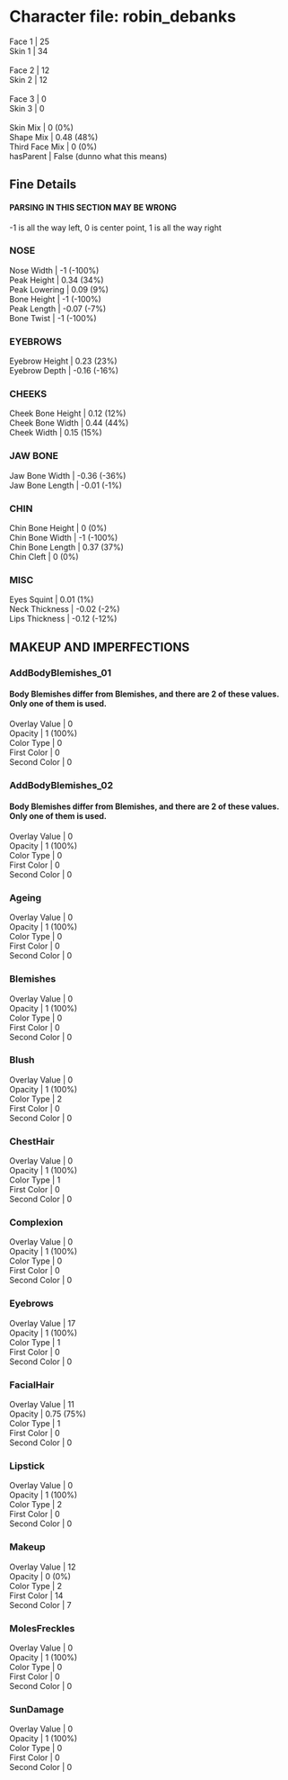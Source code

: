 # Character file: robin_debanks<br>
Face 1 | 25<br>
Skin 1 | 34<br>
<br>
Face 2 | 12<br>
Skin 2 | 12<br>
<br>
Face 3 | 0<br>
Skin 3 | 0<br>
<br>
Skin Mix | 0 (0%)<br>
Shape Mix | 0.48 (48%)<br>
Third Face Mix | 0 (0%)<br>
hasParent | False (dunno what this means)<br>
## Fine Details<br>
#### PARSING IN THIS SECTION MAY BE WRONG<br>
-1 is all the way left, 0 is center point, 1 is all the way right<br>
### NOSE<br>
Nose Width | -1 (-100%)<br>
Peak Height | 0.34 (34%)<br>
Peak Lowering | 0.09 (9%)<br>
Bone Height | -1 (-100%)<br>
Peak Length | -0.07 (-7%)<br>
Bone Twist | -1 (-100%)<br>
### EYEBROWS<br>
Eyebrow Height | 0.23 (23%)<br>
Eyebrow Depth | -0.16 (-16%)<br>
### CHEEKS<br>
Cheek Bone Height | 0.12 (12%)<br>
Cheek Bone Width | 0.44 (44%)<br>
Cheek Width | 0.15 (15%)<br>
### JAW BONE<br>
Jaw Bone Width | -0.36 (-36%)<br>
Jaw Bone Length | -0.01 (-1%)<br>
### CHIN<br>
Chin Bone Height | 0 (0%)<br>
Chin Bone Width | -1 (-100%)<br>
Chin Bone Length | 0.37 (37%)<br>
Chin Cleft | 0 (0%)<br>
### MISC<br>
Eyes Squint | 0.01 (1%)<br>
Neck Thickness | -0.02 (-2%)<br>
Lips Thickness | -0.12 (-12%)<br>
## MAKEUP AND IMPERFECTIONS<br>
### AddBodyBlemishes_01<br>
#### Body Blemishes differ from Blemishes, and there are 2 of these values. Only one of them is used.<br>
Overlay Value | 0<br>
Opacity | 1 (100%)<br>
Color Type | 0<br>
First Color | 0<br>
Second Color | 0<br>
### AddBodyBlemishes_02<br>
#### Body Blemishes differ from Blemishes, and there are 2 of these values. Only one of them is used.<br>
Overlay Value | 0<br>
Opacity | 1 (100%)<br>
Color Type | 0<br>
First Color | 0<br>
Second Color | 0<br>
### Ageing<br>
Overlay Value | 0<br>
Opacity | 1 (100%)<br>
Color Type | 0<br>
First Color | 0<br>
Second Color | 0<br>
### Blemishes<br>
Overlay Value | 0<br>
Opacity | 1 (100%)<br>
Color Type | 0<br>
First Color | 0<br>
Second Color | 0<br>
### Blush<br>
Overlay Value | 0<br>
Opacity | 1 (100%)<br>
Color Type | 2<br>
First Color | 0<br>
Second Color | 0<br>
### ChestHair<br>
Overlay Value | 0<br>
Opacity | 1 (100%)<br>
Color Type | 1<br>
First Color | 0<br>
Second Color | 0<br>
### Complexion<br>
Overlay Value | 0<br>
Opacity | 1 (100%)<br>
Color Type | 0<br>
First Color | 0<br>
Second Color | 0<br>
### Eyebrows<br>
Overlay Value | 17<br>
Opacity | 1 (100%)<br>
Color Type | 1<br>
First Color | 0<br>
Second Color | 0<br>
### FacialHair<br>
Overlay Value | 11<br>
Opacity | 0.75 (75%)<br>
Color Type | 1<br>
First Color | 0<br>
Second Color | 0<br>
### Lipstick<br>
Overlay Value | 0<br>
Opacity | 1 (100%)<br>
Color Type | 2<br>
First Color | 0<br>
Second Color | 0<br>
### Makeup<br>
Overlay Value | 12<br>
Opacity | 0 (0%)<br>
Color Type | 2<br>
First Color | 14<br>
Second Color | 7<br>
### MolesFreckles<br>
Overlay Value | 0<br>
Opacity | 1 (100%)<br>
Color Type | 0<br>
First Color | 0<br>
Second Color | 0<br>
### SunDamage<br>
Overlay Value | 0<br>
Opacity | 1 (100%)<br>
Color Type | 0<br>
First Color | 0<br>
Second Color | 0<br>
